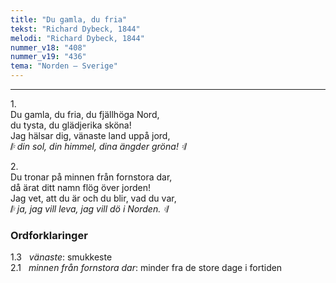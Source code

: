 ```yaml
---
title: "Du gamla, du fria"
tekst: "Richard Dybeck, 1844"
melodi: "Richard Dybeck, 1844"
nummer_v18: "408"
nummer_v19: "436"
tema: "Norden – Sverige"
---
```


***

1\.\
Du gamla, du fria, du fjällhöga Nord,\
du tysta, du glädjerika sköna!\
Jag hälsar dig, vänaste land uppå jord,\
*𝄆 din sol, din himmel, dina ängder gröna! 𝄇*

2\.\
Du tronar på minnen från fornstora dar,\
då ärat ditt namn flög över jorden!\
Jag vet, att du är och du blir, vad du var,\
*𝄆 ja, jag vill leva, jag vill dö i Norden. 𝄇*

### Ordforklaringer
1.3   *vänaste*: smukkeste\
2.1   *minnen från fornstora dar*: minder fra de store dage i fortiden